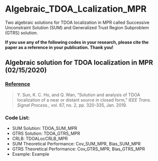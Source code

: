 # Algebraic_TDOA_Lcalization_MPR
Two algebraic solutions for TDOA localization in MPR called Successive Unconstraint Solution (SUM) and Generalized Trust Region Subproblem (GTRS) solution.

**If you use any of the following codes in your research, please cite the paper as a reference in your publication. Thank you!**

## Algebraic solution for TDOA localization in MPR (02/15/2020)

### <u>Reference</u>
>Y. Sun, K. C. Ho, and Q. Wan, “Solution and analysis of TDOA localization of a near or distant source in closed form,” *IEEE Trans. Signal Process.*, vol. 67, no. 2, pp. 320-335, Jan. 2019.

### Code List:
- SUM Solution: TDOA_SUM_MPR
- GTRS Solution: TDOA_GTRS_MPR
- CRLB: TDOALocCRLB_MPR
- SUM Theoretical Performance: Cov_SUM_MPR, Bias_SUM_MPR
- GTRS Theoretical Performance: Cov_GTRS_MPR, Bias_GTRS_MPR
- Example: Example
